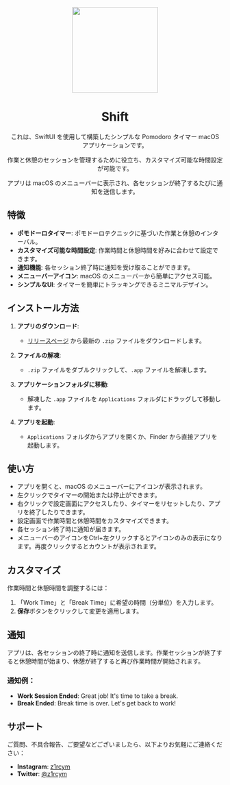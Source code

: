<div align="center">
    <img src="https://github.com/user-attachments/assets/92c2b3d3-df8e-4acb-bea3-ed774fd6a6eb" width="200" height="200">
    <h1>Shift</h1>

これは、SwiftUI を使用して構築したシンプルな Pomodoro タイマー macOS アプリケーションです。

作業と休憩のセッションを管理するために役立ち、カスタマイズ可能な時間設定が可能です。

アプリは macOS のメニューバーに表示され、各セッションが終了するたびに通知を送信します。




</div>








## 特徴

- **ポモドーロタイマー**: ポモドーロテクニックに基づいた作業と休憩のインターバル。
- **カスタマイズ可能な時間設定**: 作業時間と休憩時間を好みに合わせて設定できます。
- **通知機能**: 各セッション終了時に通知を受け取ることができます。
- **メニューバーアイコン**: macOS のメニューバーから簡単にアクセス可能。
- **シンプルなUI**: タイマーを簡単にトラッキングできるミニマルデザイン。

## インストール方法

1. **アプリのダウンロード**:
   - [リリースページ](https://github.com/z1rcym/PomodoroTimer) から最新の `.zip` ファイルをダウンロードします。

2. **ファイルの解凍**:
   - `.zip` ファイルをダブルクリックして、`.app` ファイルを解凍します。

3. **アプリケーションフォルダに移動**:
   - 解凍した `.app` ファイルを `Applications` フォルダにドラッグして移動します。

4. **アプリを起動**:
   - `Applications` フォルダからアプリを開くか、Finder から直接アプリを起動します。

## 使い方

- アプリを開くと、macOS のメニューバーにアイコンが表示されます。
- 左クリックでタイマーの開始または停止ができます。
- 右クリックで設定画面にアクセスしたり、タイマーをリセットしたり、アプリを終了したりできます。
- 設定画面で作業時間と休憩時間をカスタマイズできます。
- 各セッション終了時に通知が届きます。
- メニューバーのアイコンをCtrl+左クリックするとアイコンのみの表示になります。再度クリックするとカウントが表示されます。

## カスタマイズ

作業時間と休憩時間を調整するには：
1. 「Work Time」と「Break Time」に希望の時間（分単位）を入力します。
2. **保存**ボタンをクリックして変更を適用します。

## 通知

アプリは、各セッションの終了時に通知を送信します。作業セッションが終了すると休憩時間が始まり、休憩が終了すると再び作業時間が開始されます。

### 通知例：
- **Work Session Ended**: Great job! It's time to take a break.
- **Break Ended**: Break time is over. Let's get back to work!


## サポート
ご質問、不具合報告、ご要望などございましたら、以下よりお気軽にご連絡ください：

- **Instagram**: [z1rcym](https://www.instagram.com/z1rcym)
- **Twitter**: [@z1rcym](https://twitter.com/z1rcym)
